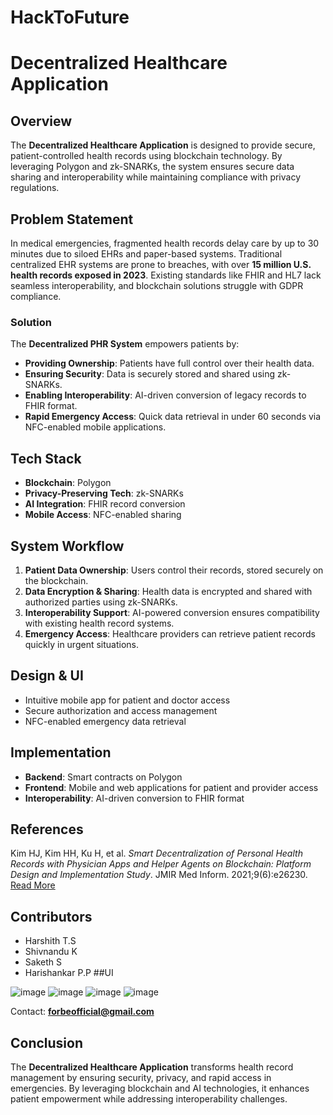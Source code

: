 # HackToFuture
# Decentralized Healthcare Application

## Overview
The **Decentralized Healthcare Application** is designed to provide secure, patient-controlled health records using blockchain technology. By leveraging Polygon and zk-SNARKs, the system ensures secure data sharing and interoperability while maintaining compliance with privacy regulations.

## Problem Statement
In medical emergencies, fragmented health records delay care by up to 30 minutes due to siloed EHRs and paper-based systems. Traditional centralized EHR systems are prone to breaches, with over **15 million U.S. health records exposed in 2023**. Existing standards like FHIR and HL7 lack seamless interoperability, and blockchain solutions struggle with GDPR compliance.

### **Solution**
The **Decentralized PHR System** empowers patients by:
- **Providing Ownership**: Patients have full control over their health data.
- **Ensuring Security**: Data is securely stored and shared using zk-SNARKs.
- **Enabling Interoperability**: AI-driven conversion of legacy records to FHIR format.
- **Rapid Emergency Access**: Quick data retrieval in under 60 seconds via NFC-enabled mobile applications.

## Tech Stack
- **Blockchain**: Polygon
- **Privacy-Preserving Tech**: zk-SNARKs
- **AI Integration**: FHIR record conversion
- **Mobile Access**: NFC-enabled sharing

## System Workflow
1. **Patient Data Ownership**: Users control their records, stored securely on the blockchain.
2. **Data Encryption & Sharing**: Health data is encrypted and shared with authorized parties using zk-SNARKs.
3. **Interoperability Support**: AI-powered conversion ensures compatibility with existing health record systems.
4. **Emergency Access**: Healthcare providers can retrieve patient records quickly in urgent situations.

## Design & UI
- Intuitive mobile app for patient and doctor access
- Secure authorization and access management
- NFC-enabled emergency data retrieval

## Implementation
- **Backend**: Smart contracts on Polygon
- **Frontend**: Mobile and web applications for patient and provider access
- **Interoperability**: AI-driven conversion to FHIR format

## References
Kim HJ, Kim HH, Ku H, et al. *Smart Decentralization of Personal Health Records with Physician Apps and Helper Agents on Blockchain: Platform Design and Implementation Study*. JMIR Med Inform. 2021;9(6):e26230. [Read More](https://pmc.ncbi.nlm.nih.gov/articles/PMC8218219/)

## Contributors
- Harshith T.S
- Shivnandu K
- Saketh S
- Harishankar P.P
##UI

![image](https://github.com/user-attachments/assets/2292ca27-3372-4094-b8f7-c7b02a633395)
![image](https://github.com/user-attachments/assets/6189e5ae-e9ea-4cda-b6d2-a1b2e987b68f)
![image](https://github.com/user-attachments/assets/a5d8aa26-96a7-45b9-a47d-5fa56e8c7c2b)
![image](https://github.com/user-attachments/assets/65666b85-0048-4477-9a94-7b835c98ce08)

Contact: **forbeofficial@gmail.com**

## Conclusion
The **Decentralized Healthcare Application** transforms health record management by ensuring security, privacy, and rapid access in emergencies. By leveraging blockchain and AI technologies, it enhances patient empowerment while addressing interoperability challenges.
